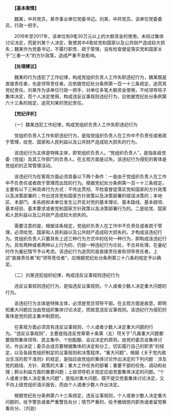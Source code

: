 　　**【基本案情】**

　　魏某，中共党员，某市事业单位党委书记。刘某，中共党员，该单位党委委员，行政一把手。

　　2016年至2017年，该单位有9笔30万元以上的大额资金的使用，未经过集体讨论决定，而是刘某个人决定，致使其中4笔给党和国家以及公共财产造成较大损失；魏某作为党委书记，不履行职责、疏于管理，没有检查督促落实党和国家关于“三重一大”的方针政策，造成严重不良影响。

　　**【处理建议】**

　　魏某的行为违犯了工作纪律，构成党组织负责人工作失职违纪行为，魏某既是直接责任者，也是领导责任者。应依据党纪处分条例第一百一十三条规定，追究其党纪责任。刘某作为该单位行政一把手，对单位多笔大额资金使用，不经领导班子集体决定，而个人决定使用，构成违反议事规则违纪行为，应依据党纪处分条例第六十三条的规定，追究刘某的党纪责任。

　　**【党纪评析】**

　　（一）魏某违犯工作纪律，构成党组织负责人工作失职违纪行为

　　党组织负责人工作失职违纪行为，是指党组织负责人在工作中不负责任或者疏于管理，给党、国家和人民利益以及公共财产造成较大损失的行为。

　　该违纪行为主体是特殊主体，即党组织负责人。“党组织负责人”，是指各级党委（党组）及其工作部门的负责人。在主观方面是过失。该违纪行为侵犯的客体是党组织的正常管理活动。

　　该违纪行为在客观方面必须具备以下两个条件：一是由于党组织负责人在工作中不负责任或者疏于管理而出现的行为。根据党纪处分条例第一百一十三条规定，主要有以下三种具体行为方式：不传达贯彻、不检查督促落实党和国家的方针政策以及决策部署的；作出违背党和国家方针政策以及决策部署的错误决策的；本地区、本部门、本系统和本单位发生公开反对党的基本理论、基本路线、基本纲领、基本经验、基本要求或者党和国家方针政策以及决策部署行为的。二是给党、国家和人民利益以及公共财产造成较大损失的。

　　需要注意的是，根据该条规定，党组织负责人在工作中不负责任或者疏于管理，必须给党、国家和人民利益以及公共财产造成较大损失的，才构成该违纪行为。党组织负责人只要具有上述三种行为方式中的任何一种行为，即构成该违纪行为。具有两种或者两种以上行为的，仍按一种违纪行为论处，不合并处理，在量纪时作为量纪情节予以考虑。该违纪行为追究的是直接责任者和领导责任者。上述“直接责任者”和“领导责任者”，应根据党纪处分条例第三十八条的规定予以确定。

　　（二）刘某违犯组织纪律，构成违反议事规则违纪行为

　　违反议事规则违纪行为，是指违反议事规则，个人或者少数人决定重大问题的行为。

　　该违纪行为主体是特殊主体，必须是党员领导干部。在主观方面是故意，即明知重大问题应当由党组织集体讨论决定，而故意违反议事规则。该违纪行为侵犯的客体是党的民主集中制原则。

　　在客观方面必须具有违反议事规则，个人或者少数人决定重大问题的行为。“违反议事规则”，主要是指违反党章第十条第（五）项关于“凡属重大问题都要按照集体领导、民主集中、个别酝酿、会议决定的原则，由党的委员会集体讨论，作出决定；委员会成员要根据集体的决定和分工，切实履行自己的职责”的规定，以及各级党组织制定的议事规则和决策程序。“重大问题”，根据《关于党内政治生活的若干准则》的规定，是指应由党组织集体讨论作出决定的下列问题：涉及党的路线、方针、政策的大事；重大工作任务的部署；重要干部的任免、调动和处理；群众利益方面的重要问题；上级领导机关规定应由党委集体决定的问题。“个人或者少数人决定重大问题”，是指对重大问题，既不提交党委集体讨论决定，又不向上级党组织请示报告，而由个人或者少数人作出决定。

　　根据党纪处分条例第六十三条规定，违反议事规则，个人或者少数人决定重大问题的，给予警告或者严重警告处分；情节严重的，给予撤销党内职务或者留党察看处分。（刘迦）